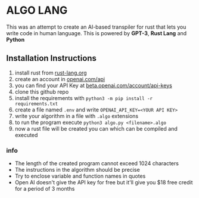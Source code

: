 
# ALGO LANG
This was an attempt to create an AI-based transpiler for rust that lets you write code in human language. This is powered by **GPT-3**, **Rust Lang** and **Python**

## Installation Instructions
1. install rust from [rust-lang.org](https://www.rust-lang.org/)
2. create an account in [openai.com/api](https://openai.com/api/)
3. you can find your API Key at [beta.openai.com/account/api-keys](https://beta.openai.com/account/api-keys)
4. clone this github repo
5. install the requirements with `python3 -m pip install -r requirements.txt`
6. create a file named `.env` and write `OPENAI_API_KEY=<YOUR API KEY>`
7. write your algorithm in a file with `.algo` extensions
8. to run the program execute `python3 algo.py <filename>.algo`
9. now a rust file will be created you can which can be compiled and executed
### info
* The length of the created program cannot exceed 1024 characters
* The instructions in the algorithm should be precise
* Try to enclose variable and function names in quotes
* Open AI doesn't give the API key for free but it'll give you $18 free credit for a period of 3 months
